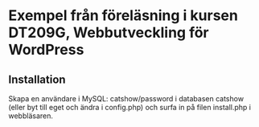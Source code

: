 # Exempel från föreläsning i kursen DT209G, Webbutveckling för WordPress

## Installation
Skapa en användare i MySQL: catshow/password i databasen catshow (eller byt till eget och ändra i config.php) och surfa in på filen install.php i webbläsaren.

